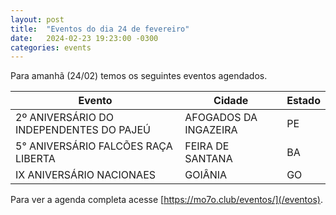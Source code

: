 ```yaml
---
layout: post
title:  "Eventos do dia 24 de fevereiro"
date:   2024-02-23 19:23:00 -0300
categories: events
---
```


Para amanhã (24/02) temos os seguintes eventos agendados.

| Evento                                   | Cidade                | Estado |
|------------------------------------------|-----------------------|--------|
| 2º ANIVERSÁRIO DO INDEPENDENTES DO PAJEÚ | AFOGADOS DA INGAZEIRA | PE     |
| 5° ANIVERSÁRIO FALCÕES RAÇA LIBERTA      | FEIRA DE SANTANA      | BA     |
| IX ANIVERSÁRIO NACIONAES                 | GOIÂNIA               | GO     |



Para ver a agenda completa acesse [https://mo7o.club/eventos/](/eventos). 